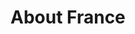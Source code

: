 <h1>About France</h1>
<img src="https://images.pexels.com/photos/149419/pexels-photo-149419.jpeg?auto=compress&cs=tinysrgb&h=750&w=1260" alt="Eiffel Tower" style="width:20%;>
